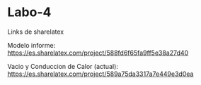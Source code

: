 # Labo-4
Links de sharelatex

Modelo informe: https://es.sharelatex.com/project/588fd6f65fa9ff5e38a27d40

Vacio y Conduccion de Calor (actual): https://es.sharelatex.com/project/589a75da3317a7e449e3d0ea
